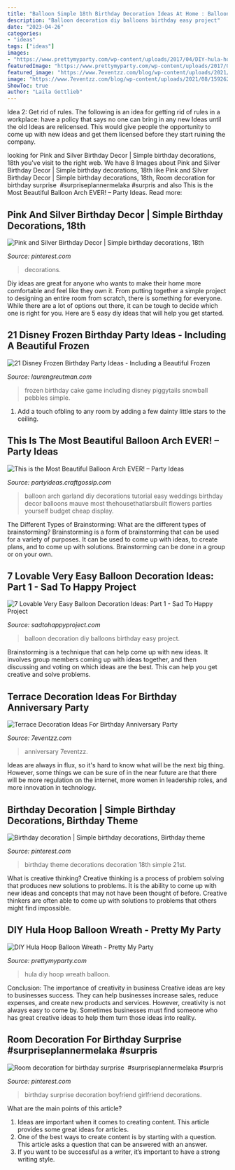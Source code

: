 ```yaml
---
title: "Balloon Simple 18th Birthday Decoration Ideas At Home : Balloon Decoration Diy Balloons Birthday Easy Project"
description: "Balloon decoration diy balloons birthday easy project"
date: "2023-04-26"
categories:
- "ideas"
tags: ["ideas"]
images:
- "https://www.prettymyparty.com/wp-content/uploads/2017/04/DIY-hula-hoop-balloon-wreath.jpg"
featuredImage: "https://www.prettymyparty.com/wp-content/uploads/2017/04/DIY-hula-hoop-balloon-wreath.jpg"
featured_image: "https://www.7eventzz.com/blog/wp-content/uploads/2021/08/159262501_544683403168176_6713189278143124388_n-820x1024.jpg"
image: "https://www.7eventzz.com/blog/wp-content/uploads/2021/08/159262501_544683403168176_6713189278143124388_n-820x1024.jpg"
ShowToc: true
author: "Laila Gottlieb"
---
```



Idea 2: Get rid of rules.
The following is an idea for getting rid of rules in a workplace: have a policy that says no one can bring in any new Ideas until the old Ideas are relicensed. This would give people the opportunity to come up with new ideas and get them licensed before they start ruining the company.

	

		
looking for Pink and Silver Birthday Decor | Simple birthday decorations, 18th you've visit to the right web. We have 8 Images about Pink and Silver Birthday Decor | Simple birthday decorations, 18th like Pink and Silver Birthday Decor | Simple birthday decorations, 18th, Room decoration for birthday surprise ️ #surpriseplannermelaka #surpris and also This is the Most Beautiful Balloon Arch EVER! – Party Ideas. Read more:
		
    
## Pink And Silver Birthday Decor | Simple Birthday Decorations, 18th

<img loading=lazy src="https://i.pinimg.com/originals/d7/57/75/d75775701ee2484aa4fd5cf81619dd23.jpg" onerror="this.onerror=null;this.src='https://tse1.mm.bing.net/th?id=OIP.lVgSiR2QmIxXOTV8gz1c9QHaHg&amp;pid=15.1';" alt="Pink and Silver Birthday Decor | Simple birthday decorations, 18th">

_Source: pinterest.com_

>decorations. 

	

Diy ideas are great for anyone who wants to make their home more comfortable and feel like they own it. From putting together a simple project to designing an entire room from scratch, there is something for everyone. While there are a lot of options out there, it can be tough to decide which one is right for you. Here are 5 easy diy ideas that will help you get started.

    
## 21 Disney Frozen Birthday Party Ideas - Including A Beautiful Frozen

<img loading=lazy src="http://laurengreutman.com/wp-content/uploads/2014/09/FROZEN2-841x1024.jpg" onerror="this.onerror=null;this.src='https://tse2.mm.bing.net/th?id=OIP._NuQNRzbeYVXTPW-QNL1FgHaJB&amp;pid=15.1';" alt="21 Disney Frozen Birthday Party Ideas - Including a Beautiful Frozen">

_Source: laurengreutman.com_

>frozen birthday cake game including disney piggytails snowball pebbles simple. 

	

1. Add a touch ofbling to any room by adding a few dainty little stars to the ceiling.

    
## This Is The Most Beautiful Balloon Arch EVER! – Party Ideas

<img loading=lazy src="https://i2.wp.com/partyideas.craftgossip.com/files/2016/12/balloon-arch-tutorial-video-2.png?fit=600%2C800&amp;ssl=1" onerror="this.onerror=null;this.src='https://tse1.mm.bing.net/th?id=OIP.RxRkhnbAEU6CZUWFQfmuRwHaJ4&amp;pid=15.1';" alt="This is the Most Beautiful Balloon Arch EVER! – Party Ideas">

_Source: partyideas.craftgossip.com_

>balloon arch garland diy decorations tutorial easy weddings birthday decor balloons mauve most thehousethatlarsbuilt flowers parties yourself budget cheap display. 

	

The Different Types of Brainstorming: What are the different types of brainstorming?
Brainstorming is a form of brainstorming that can be used for a variety of purposes. It can be used to come up with ideas, to create plans, and to come up with solutions. Brainstorming can be done in a group or on your own.

    
## 7 Lovable Very Easy Balloon Decoration Ideas: Part 1 - Sad To Happy Project

<img loading=lazy src="https://sadtohappyproject.com/wp-content/uploads/2015/05/diy-balloon-decoration-ideas-for-home-party13.jpg" onerror="this.onerror=null;this.src='https://tse4.mm.bing.net/th?id=OIP.CIeOmwHOnD8mElV9uheb1AHaLM&amp;pid=15.1';" alt="7 Lovable Very Easy Balloon Decoration Ideas: Part 1 - Sad To Happy Project">

_Source: sadtohappyproject.com_

>balloon decoration diy balloons birthday easy project. 

	

Brainstorming is a technique that can help come up with new ideas. It involves group members coming up with ideas together, and then discussing and voting on which ideas are the best. This can help you get creative and solve problems.

    
## Terrace Decoration Ideas For Birthday Anniversary Party

<img loading=lazy src="https://www.7eventzz.com/blog/wp-content/uploads/2021/08/159262501_544683403168176_6713189278143124388_n-820x1024.jpg" onerror="this.onerror=null;this.src='https://tse4.mm.bing.net/th?id=OIP.aDkyV3U5Q2SxCoclMXnOMAHaJP&amp;pid=15.1';" alt="Terrace Decoration Ideas For Birthday Anniversary Party">

_Source: 7eventzz.com_

>anniversary 7eventzz. 

	

Ideas are always in flux, so it's hard to know what will be the next big thing. However, some things we can be sure of in the near future are that there will be more regulation on the internet, more women in leadership roles, and more innovation in technology.

    
## Birthday Decoration | Simple Birthday Decorations, Birthday Theme

<img loading=lazy src="https://i.pinimg.com/originals/bc/fe/ce/bcfece8a1b285aeaecea9ee94670388e.jpg" onerror="this.onerror=null;this.src='https://tse1.mm.bing.net/th?id=OIP.tKd5KKsUyDzap3brrk4orQHaNK&amp;pid=15.1';" alt="Birthday decoration | Simple birthday decorations, Birthday theme">

_Source: pinterest.com_

>birthday theme decorations decoration 18th simple 21st. 

	

What is creative thinking?
Creative thinking is a process of problem solving that produces new solutions to problems. It is the ability to come up with new ideas and concepts that may not have been thought of before. Creative thinkers are often able to come up with solutions to problems that others might find impossible.

    
## DIY Hula Hoop Balloon Wreath - Pretty My Party

<img loading=lazy src="https://www.prettymyparty.com/wp-content/uploads/2017/04/DIY-hula-hoop-balloon-wreath.jpg" onerror="this.onerror=null;this.src='https://tse1.mm.bing.net/th?id=OIP.p_2PpnnoiaTu4QWucv6sEAHaKr&amp;pid=15.1';" alt="DIY Hula Hoop Balloon Wreath - Pretty My Party">

_Source: prettymyparty.com_

>hula diy hoop wreath balloon. 

	

Conclusion: The importance of creativity in business
Creative ideas are key to businesses success. They can help businesses increase sales, reduce expenses, and create new products and services. However, creativity is not always easy to come by. Sometimes businesses must find someone who has great creative ideas to help them turn those ideas into reality.

    
## Room Decoration For Birthday Surprise ️ #surpriseplannermelaka #surpris

<img loading=lazy src="https://i.pinimg.com/736x/aa/b3/d2/aab3d202c1f12406af06c9629dce8257--birthday-surprises-room-decorations.jpg" onerror="this.onerror=null;this.src='https://tse2.mm.bing.net/th?id=OIP.4tn-C4l2AZf5cQUoCOAeQgHaFi&amp;pid=15.1';" alt="Room decoration for birthday surprise ️ #surpriseplannermelaka #surpris">

_Source: pinterest.com_

>birthday surprise decoration boyfriend girlfriend decorations. 

	

What are the main points of this article?
1. Ideas are important when it comes to creating content. This article provides some great ideas for articles.
2. One of the best ways to create content is by starting with a question. This article asks a question that can be answered with an answer.
3. If you want to be successful as a writer, it’s important to have a strong writing style.

